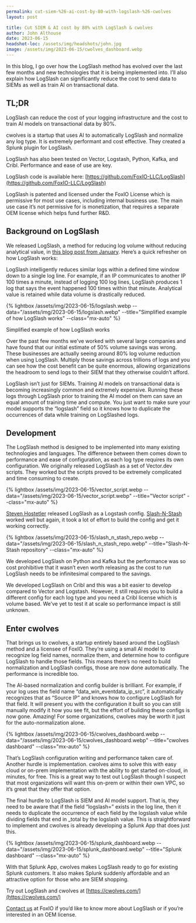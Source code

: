 ```yaml
---
permalink: cut-siem-%26-ai-cost-by-80-with-logslash-%26-cwolves
layout: post

title: Cut SIEM & AI cost by 80% with LogSlash & cwolves
author: John Althouse
date: 2023-06-15
headshot-loc: /assets/img/headshots/john.jpg
image: /assets/img/2023-06-15/cwolves_dashboard.webp
---
```


In this blog, I go over how the LogSlash method has evolved over the last few months and new technologies that it is being implemented into. I’ll also explain how LogSlash can significantly reduce the cost to send data to SIEMs as well as train AI on transactional data.

## TL;DR

LogSlash can reduce the cost of your logging infrastructure and the cost to train AI models on transactional data by 80%.

cwolves is a startup that uses AI to automatically LogSlash and normalize any log type. It is extremely performant and cost effective. They created a Splunk plugin for LogSlash.

LogSlash has also been tested on Vector, Logstash, Python, Kafka, and Cribl. Performance and ease of use are key.

LogSlash code is available here: [https://github.com/FoxIO-LLC/LogSlash](https://github.com/FoxIO-LLC/LogSlash)

LogSlash is patented and licensed under the FoxIO License which is permissive for most use cases, including internal business use. The main use case it’s not permissive for is monetization, that requires a separate OEM license which helps fund further R&D.

## Background on LogSlash

We released LogSlash, a method for reducing log volume without reducing analytical value, in [this blog post from January](/introducing-logslash-and-the-end-of-traditional-logging). Here’s a quick refresher on how LogSlash works:

LogSlash intelligently reduces similar logs within a defined time window down to a single log line. For example, if an IP communicates to another IP 100 times a minute, instead of logging 100 log lines, LogSlash produces 1 log that says the event happened 100 times within that minute. Analytical value is retained while data volume is drastically reduced.

{% lightbox /assets/img/2023-06-15/logslash.webp --data="/assets/img/2023-06-15/logslash.webp" --title="Simplified example of how LogSlash works" --class="mx-auto" %}
<figcaption class="text-center">Simplified example of how LogSlash works</figcaption>

Over the past few months we’ve worked with several large companies and have found that our initial estimate of 50% volume savings was wrong. These businesses are actually seeing around 80% log volume reduction when using LogSlash. Multiply those savings across trillions of logs and you can see how the cost benefit can be quite enormous, allowing organizations the headroom to send logs to their SIEM that they otherwise couldn’t afford.

LogSlash isn’t just for SIEMs. Training AI models on transactional data is becoming increasingly common and extremely expensive. Running these logs through LogSlash prior to training the AI model on them can save an equal amount of training time and compute. You just want to make sure your model supports the “logslash” field so it knows how to duplicate the occurrences of data while training on LogSlashed logs.

## Development

The LogSlash method is designed to be implemented into many existing technologies and languages. The difference between them comes down to performance and ease of configuration, as each log type requires its own configuration. We originally released LogSlash as a set of Vector.dev scripts. They worked but the scripts proved to be extremely complicated and time consuming to create.

{% lightbox /assets/img/2023-06-15/vector_script.webp --data="/assets/img/2023-06-15/vector_script.webp" --title="Vector script" --class="mx-auto" %}

[Steven Hostetler](https://www.linkedin.com/in/steven-hostetler/) released LogSlash as a Logstash config. [Slash-N-Stash](https://github.com/FoxIO-LLC/LogSlash/tree/main/Logstash) worked well but again, it took a lot of effort to build the config and get it working correctly.

{% lightbox /assets/img/2023-06-15/slash_n_stash_repo.webp --data="/assets/img/2023-06-15/slash_n_stash_repo.webp" --title="Slash-N-Stash repository" --class="mx-auto" %}

We developed LogSlash on Python and Kafka but the performance was so cost prohibitive that it wasn’t even worth releasing as the cost to run LogSlash needs to be infinitesimal compared to the savings.

We developed LogSlash on Cribl and this was a bit easier to develop compared to Vector and Logstash. However, it still requires you to build a different config for each log type and you need a Cribl license which is volume based. We’ve yet to test it at scale so performance impact is still unknown.

## Enter cwolves

That brings us to cwolves, a startup entirely based around the LogSlash method and a licensee of FoxIO. They’re using a small AI model to recognize log field names, normalize them, and determine how to configure LogSlash to handle those fields. This means there’s no need to build normalization and LogSlash configs, those are now done automatically. The performance is incredible too.

The AI-based normalization and config builder is brilliant. For example, if your log uses the field name “data\_win\_eventdata\_ip\_src”, it automatically recognizes that as “Source IP” and knows how to configure LogSlash for that field. It will present you with the configuration it built so you can still manually modify it how you see fit, but the effort of building these configs is now gone. Amazing! For some organizations, cwolves may be worth it just for the auto-normalization alone.

{% lightbox /assets/img/2023-06-15/cwolves_dashboard.webp --data="/assets/img/2023-06-15/cwolves_dashboard.webp" --title="cwolves dashboard" --class="mx-auto" %}

That’s LogSlash configuration writing and performance taken care of. Another hurdle is implementation. cwolves aims to solve this with easy cloud or on-prem implementation with the ability to get started on-cloud, in minutes, for free. This is a great way to test out LogSlash though I suspect that most organizations will want this on-prem or within their own VPC, so it’s great that they offer that option.

The final hurdle to LogSlash is SIEM and AI model support. That is, they need to be aware that if the field “logslash=” exists in the log line, then it needs to duplicate the occurrence of each field by the logslash value while dividing fields that end in \_total by the logslash value. This is straightforward to implement and cwolves is already developing a Splunk App that does just this.

{% lightbox /assets/img/2023-06-15/splunk_dashboard.webp --data="/assets/img/2023-06-15/splunk_dashboard.webp" --title="Splunk dashboard" --class="mx-auto" %}

With that Splunk App, cwolves makes LogSlash ready to go for existing Splunk customers. It also makes Splunk suddenly affordable and an attractive option for those who are SIEM shopping.

Try out LogSlash and cwolves at [https://cwolves.com/](https://cwolves.com/)

[Contact us](mailto:john@foxio.io) at FoxIO if you’d like to know more about LogSlash or if you’re interested in an OEM license.
